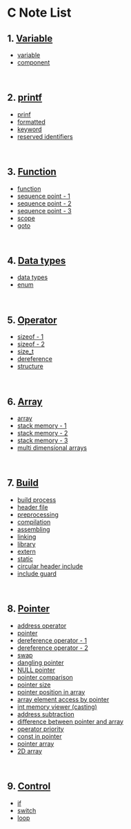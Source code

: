 # C Note List

## 1. [Variable](https://github.com/moeyg/C-Workspace/tree/main/Note/01.Variable)

- [variable](https://github.com/moeyg/C-Workspace/blob/main/Note/01.Variable/01.variable.c)
- [component](https://github.com/moeyg/C-Workspace/blob/main/Note/01.Variable/02.component.c)

<br>

## 2. [printf](https://github.com/moeyg/C-Workspace/tree/main/Note/02.printf)

- [prinf](https://github.com/moeyg/C-Workspace/tree/main/Note/02.printf/01.printf.c)
- [formatted](https://github.com/moeyg/C-Workspace/tree/main/Note/02.printf/02.formatted)
- [keyword](https://github.com/moeyg/C-Workspace/blob/main/Note/02.printf/03.keyword.c)
- [reserved identifiers](https://github.com/moeyg/C-Workspace/blob/main/Note/02.printf/04.reserved_identifiers.c)

<br>

## 3. [Function](https://github.com/moeyg/C-Workspace/tree/main/Note/03.Function)

- [function](https://github.com/moeyg/C-Workspace/blob/main/Note/03.Function/01.function.c)
- [sequence point - 1](https://github.com/moeyg/C-Workspace/blob/main/Note/03.Function/02-1.sequence_point.c)
- [sequence point - 2](https://github.com/moeyg/C-Workspace/blob/main/Note/03.Function/02-2.sequence_point.c)
- [sequence point - 3](https://github.com/moeyg/C-Workspace/blob/main/Note/03.Function/02-3.sequence_point.c)
- [scope](https://github.com/moeyg/C-Workspace/blob/main/Note/03.Function/03.scope.c)
- [goto](https://github.com/moeyg/C-Workspace/blob/main/Note/03.Function/04.goto.c)

<br>

## 4. [Data types](https://github.com/moeyg/C-Workspace/tree/main/Note/04.Data_types)

- [data types](https://github.com/moeyg/C-Workspace/blob/main/Note/04.Data_types/01.data_types.c)
- [enum](https://github.com/moeyg/C-Workspace/blob/main/Note/04.Data_types/02.enum.c)

<br>

## 5. [Operator](https://github.com/moeyg/C-Workspace/tree/main/Note/05.Operator)

- [sizeof - 1](https://github.com/moeyg/C-Workspace/blob/main/Note/05.Operator/01-1.sizeof.c)
- [sizeof - 2](https://github.com/moeyg/C-Workspace/blob/main/Note/05.Operator/01-2.sizeof.c)
- [size_t](https://github.com/moeyg/C-Workspace/blob/main/Note/05.Operator/02.size_t.c)
- [dereference](https://github.com/moeyg/C-Workspace/blob/main/Note/05.Operator/03.dereference.c)
- [structure](https://github.com/moeyg/C-Workspace/blob/main/Note/05.Operator/04.structure.c)

<br>

## 6. [Array](https://github.com/moeyg/C-Workspace/tree/main/Note/06.Array)

- [array](https://github.com/moeyg/C-Workspace/blob/main/Note/06.Array/01.array.c)
- [stack memory - 1](https://github.com/moeyg/C-Workspace/blob/main/Note/06.Array/02-1.stack_memory.md)
- [stack memory - 2](https://github.com/moeyg/C-Workspace/blob/main/Note/06.Array/02-2.stack_memory.c)
- [stack memory - 3](https://github.com/moeyg/C-Workspace/blob/main/Note/06.Array/02-3.stack_memory.c)
- [multi dimensional arrays](https://github.com/moeyg/C-Workspace/blob/main/Note/06.Array/03.multi-dimensional_arrays.c)

<br>

## 7. [Build](https://github.com/moeyg/C-Workspace/tree/main/Note/07.Build)

- [build process](https://github.com/moeyg/C-Workspace/blob/main/Note/07.Build/01.build_process.md)
- [header file](https://github.com/moeyg/C-Workspace/blob/main/Note/07.Build/02.header_file.md)
- [preprocessing](https://github.com/moeyg/C-Workspace/blob/main/Note/07.Build/03.preprocessing.md)
- [compilation](https://github.com/moeyg/C-Workspace/blob/main/Note/07.Build/04.compilation.md)
- [assembling](https://github.com/moeyg/C-Workspace/blob/main/Note/07.Build/05.assembling.md)
- [linking](https://github.com/moeyg/C-Workspace/blob/main/Note/07.Build/06.linking.md)
- [library](https://github.com/moeyg/C-Workspace/blob/main/Note/07.Build/07.library.md)
- [extern](https://github.com/moeyg/C-Workspace/blob/main/Note/07.Build/08.extern.c)
- [static](https://github.com/moeyg/C-Workspace/blob/main/Note/07.Build/09.static.c)
- [circular header include](https://github.com/moeyg/C-Workspace/blob/main/Note/07.Build/10.circular_header_include.h)
- [include guard](https://github.com/moeyg/C-Workspace/blob/main/Note/07.Build/11.include_guard.h)

<br>

## 8. [Pointer](https://github.com/moeyg/C-Workspace/tree/main/Note/08.Pointer)

- [address operator](https://github.com/moeyg/C-Workspace/blob/main/Note/08.Pointer/01.address_operator.c)
- [pointer](https://github.com/moeyg/C-Workspace/blob/main/Note/08.Pointer/02.pointer.c)
- [dereference operator - 1](https://github.com/moeyg/C-Workspace/blob/main/Note/08.Pointer/03-1.dereference_operator.c)
- [dereference operator - 2](https://github.com/moeyg/C-Workspace/blob/main/Note/08.Pointer/03-2.dereference_operator.c)
- [swap](https://github.com/moeyg/C-Workspace/blob/main/Note/08.Pointer/04.swap.c)
- [dangling pointer](https://github.com/moeyg/C-Workspace/blob/main/Note/08.Pointer/05.dangling_pointer.c)
- [NULL pointer](https://github.com/moeyg/C-Workspace/blob/main/Note/08.Pointer/06.null_pointer.c)
- [pointer comparison](https://github.com/moeyg/C-Workspace/blob/main/Note/08.Pointer/07.comparison.c)
- [pointer size](https://github.com/moeyg/C-Workspace/blob/main/Note/08.Pointer/08.pointer_size.c)
- [pointer position in array](https://github.com/moeyg/C-Workspace/blob/main/Note/08.Pointer/09.position_in_array.c)
- [array element access by pointer](https://github.com/moeyg/C-Workspace/blob/main/Note/08.Pointer/10.access_array.c)
- [int memory viewer (casting)](https://github.com/moeyg/C-Workspace/blob/main/Note/08.Pointer/11.int_memory_viewer.c)
- [address subtraction](https://github.com/moeyg/C-Workspace/blob/main/Note/08.Pointer/12.address_subtract.c)
- [difference between pointer and array](https://github.com/moeyg/C-Workspace/blob/main/Note/08.Pointer/13.difference_pointer_array.c)
- [operator priority](https://github.com/moeyg/C-Workspace/blob/main/Note/08.Pointer/14.operator_priority.c)
- [const in pointer](https://github.com/moeyg/C-Workspace/blob/main/Note/08.Pointer/15.const_pointer.c)
- [pointer array](https://github.com/moeyg/C-Workspace/blob/main/Note/08.Pointer/16.pointer_array.c)
- [2D array](https://github.com/moeyg/C-Workspace/blob/main/Note/08.Pointer/17.2D_array.c)

<br>

## 9. [Control](https://github.com/moeyg/C-Workspace/tree/main/Note/09.Control)

- [if](https://github.com/moeyg/C-Workspace/blob/main/Note/09.Control/01.if.c)
- [switch](https://github.com/moeyg/C-Workspace/blob/main/Note/09.Control/02.switch.c)
- [loop](https://github.com/moeyg/C-Workspace/blob/main/Note/09.Control/03.loop.c)
